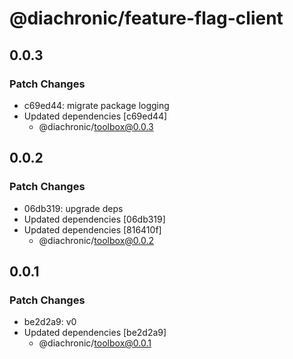 # @diachronic/feature-flag-client

## 0.0.3

### Patch Changes

- c69ed44: migrate package logging
- Updated dependencies [c69ed44]
  - @diachronic/toolbox@0.0.3

## 0.0.2

### Patch Changes

- 06db319: upgrade deps
- Updated dependencies [06db319]
- Updated dependencies [816410f]
  - @diachronic/toolbox@0.0.2

## 0.0.1

### Patch Changes

- be2d2a9: v0
- Updated dependencies [be2d2a9]
  - @diachronic/toolbox@0.0.1
